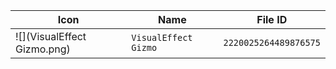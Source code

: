 | Icon | Name | File ID |
| ---  | ---  | ---     |
| ![](VisualEffect Gizmo.png) | `VisualEffect Gizmo` | `2220025264489876575` |
